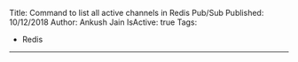 Title: Command to list all active channels in Redis Pub/Sub
Published: 10/12/2018
Author: Ankush Jain
IsActive: true
Tags:
  - Redis
---
